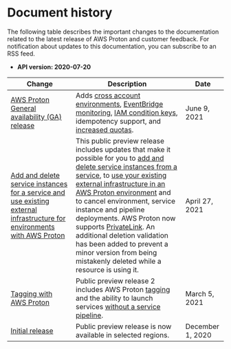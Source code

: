 # Document history<a name="doc-history"></a>

The following table describes the important changes to the documentation related to the latest release of AWS Proton and customer feedback\. For notification about updates to this documentation, you can subscribe to an RSS feed\.
+ **API version: 2020\-07\-20**

| Change | Description | Date | 
| --- |--- |--- |
| [AWS Proton General availability \(GA\) release](#doc-history) | Adds [cross account environments](../adminguide/ag-env-account-connections.html), [EventBridge monitoring](monitoring.html), [IAM condition keys](security_iam_service-with-iam.html), idempotency support, and [increased quotas](ag-limits.html)\. | June 9, 2021 | 
| [Add and delete service instances for a service and use existing external infrastructure for environments with AWS Proton](#doc-history) | This public preview release includes updates that make it possible for you to [add and delete service instances from a service](ug-svc-update.html), to [use your existing external infrastructure in an AWS Proton environment](../adminguide/template-create.html) and to cancel environment, service instance and pipeline deployments\. AWS Proton now supports [PrivateLink](infrastructure-security.html)\. An additional deletion validation has been added to prevent a minor version from being mistakenly deleted while a resource is using it\. | April 27, 2021 | 
| [Tagging with AWS Proton](#doc-history) | Public preview release 2 includes AWS Proton [tagging](resources.html) and the ability to launch services [without a service pipeline](ug-svc-create.html)\. | March 5, 2021 | 
| [Initial release](#doc-history) | Public preview release is now available in selected regions\. | December 1, 2020 | 